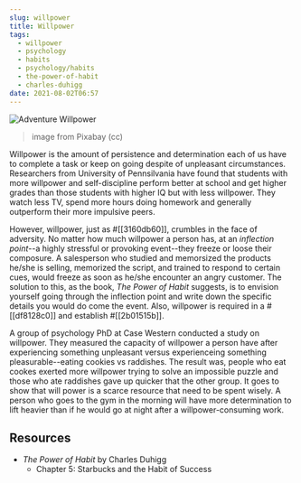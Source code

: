 ```yaml
---
slug: willpower
title: Willpower
tags:
  - willpower
  - psychology
  - habits
  - psychology/habits
  - the-power-of-habit
  - charles-duhigg
date: 2021-08-02T06:57
---
```



![Adventure Willpower](https://cdn.pixabay.com/photo/2020/07/19/22/44/adventure-5421450_1280.png)
> image from Pixabay (cc)

Willpower is the amount of persistence and determination each of us have to
complete a task or keep on going despite of unpleasant circumstances.
Researchers from University of Pennsilvania have found that students with more
willpower and self-discipline perform better at school and get higher grades
than those students with higher IQ but with less willpower. They watch less TV,
spend more hours doing homework and generally outperform their more impulsive
peers.

However, willpower, just as #[[3160db60]], crumbles in the face of adversity.
No matter how much willpower a person has, at an _inflection point_--a highly
stressful or provoking event--they freeze or loose their composure.
A salesperson who studied and memorsized the products he/she is selling,
memorized the script, and trained to respond to certain cues, would freeze as
soon as he/she encounter an angry customer. The solution to this, as the book,
_The Power of Habit_ suggests, is to envision yourself going through the
inflection point and write down the specific details you would do come the
event. Also, willpower is required in a #[[df8128c0]] and establish
#[[2b01515b]].

A group of psychology PhD at Case Western conducted a study on willpower. They
measured the capacity of willpower a person have after experiencing something
unpleasant versus experienceing something pleasurable--eating cookies vs
raddishes. The result was, people who eat cookes exerted more willpower trying
to solve an impossible puzzle and those who ate raddishes gave up quicker that
the other group. It goes to show that will power is a scarce resource that need
to be spent wisely. A person who goes to the gym in the morning will have more
determination to lift heavier than if he would go at night after
a willpower-consuming work.

## Resources

- _The Power of Habit_ by Charles Duhigg
  - Chapter 5: Starbucks and the Habit of Success


